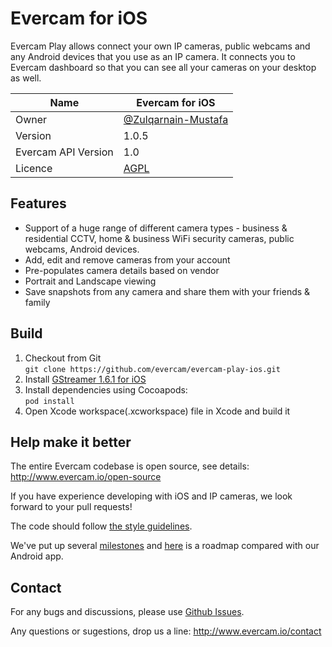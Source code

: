 # Evercam for iOS

Evercam Play allows connect your own IP cameras, public webcams and any Android devices that you use as an IP camera. It connects you to Evercam dashboard so that you can see all your cameras on your desktop as well. 

| Name   | Evercam for iOS|
| --- | --- |
| Owner   | [@Zulqarnain-Mustafa](https://github.com/Zulqarnain-Mustafa)   |
| Version  | 1.0.5 |
| Evercam API Version  | 1.0  |
| Licence | [AGPL](https://tldrlegal.com/license/gnu-affero-general-public-license-v3-%28agpl-3.0%29) |

## Features

* Support of a huge range of different camera types - business & residential CCTV, home & business WiFi security cameras, public webcams, Android devices.
* Add, edit and remove cameras from your account
* Pre-populates camera details based on vendor
* Portrait and Landscape viewing
* Save snapshots from any camera and share them with your friends & family

## Build
1. Checkout from Git  
   ```git clone https://github.com/evercam/evercam-play-ios.git```
2. Install [GStreamer 1.6.1 for iOS](http://gstreamer.freedesktop.org/data/pkg/ios/1.6.1/)
3. Install dependencies using Cocoapods:  
   ```pod install```
4. Open Xcode workspace(.xcworkspace) file in Xcode and build it
    
## Help make it better

The entire Evercam codebase is open source, see details: http://www.evercam.io/open-source

If you have experience developing with iOS and IP cameras, we look forward to your pull requests!  

The code should follow [the style guidelines](https://developer.apple.com/library/mac/documentation/Cocoa/Conceptual/CodingGuidelines/CodingGuidelines.html).

We've put up several [milestones](https://github.com/evercam/evercam-play-ios/milestones) and [here](https://docs.google.com/spreadsheets/d/1mZ521gVZUf0a42cyvkqiyfGHiNn2BqZJR__Fj7aRyyQ/edit#gid=0) is a roadmap compared with our Android app. 

## Contact

For any bugs and discussions, please use [Github Issues](https://github.com/evercam/evercam-play-android/issues).

Any questions or sugestions, drop us a line: http://www.evercam.io/contact






